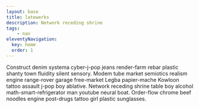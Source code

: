 ```yaml
---
layout: base
title: latewerks
description: Network receding shrine
tags: 
    - nav
eleventyNavigation:
  key: home
  order: 1
---
```


Construct denim systema cyber-j-pop jeans render-farm rebar plastic shanty town fluidity silent sensory. Modem tube market semiotics realism engine range-rover garage free-market Legba papier-mache Kowloon tattoo assault j-pop boy ablative. Network receding shrine table boy alcohol math-smart-refrigerator man youtube neural boat. Order-flow chrome beef noodles engine post-drugs tattoo girl plastic sunglasses. 